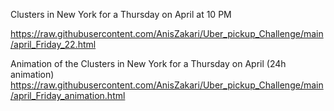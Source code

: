 Clusters in New York for a Thursday on April at 10 PM

https://raw.githubusercontent.com/AnisZakari/Uber_pickup_Challenge/main/april_Friday_22.html

Animation of the Clusters in New York for a Thursday on April (24h animation)
https://raw.githubusercontent.com/AnisZakari/Uber_pickup_Challenge/main/april_Friday_animation.html

